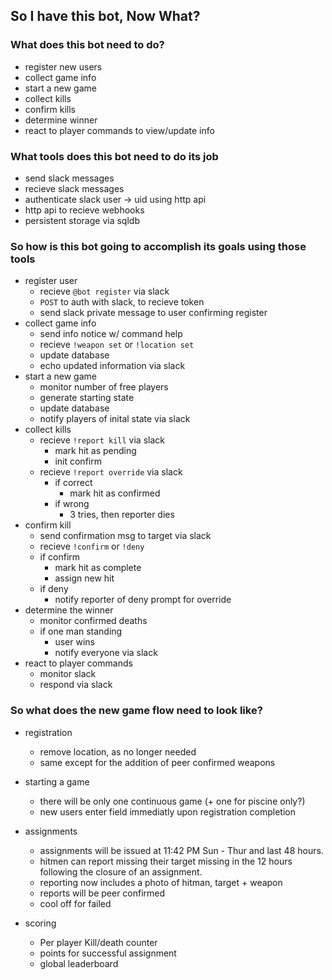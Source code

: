 ## So I have this bot, Now What?
### What does this bot need to do?

* register new users
* collect game info
* start a new game
* collect kills
* confirm kills
* determine winner
* react to player commands to view/update info

### What tools does this bot need to do its job

* send slack messages
* recieve slack messages
* authenticate slack user -> uid using http api
* http api to recieve webhooks
* persistent storage via sqldb

### So how is this bot going to accomplish its goals using those tools

* register user
	* recieve `@bot register` via slack
	* `POST` to auth with slack, to recieve token
	* send slack private message to user confirming register
* collect game info
	* send info notice w/ command help
	* recieve `!weapon set` or `!location set`
	* update database
	* echo updated information via slack
* start a new game
	* monitor number of free players
	* generate starting state
	* update database
	* notify players of inital state via slack
* collect kills
	* recieve `!report kill` via slack
		* mark hit as pending
		* init confirm
	* recieve `!report override` via slack
		* if correct
			* mark hit as confirmed
		* if wrong
			* 3 tries, then reporter dies
* confirm kill
	* send confirmation msg to target via slack
	* recieve `!confirm` or `!deny`
	* if confirm
		* mark hit as complete
		* assign new hit
	* if deny
		* notify reporter of deny prompt for override
* determine the winner
	* monitor confirmed deaths
	* if one man standing
		* user wins
		* notify everyone via slack
* react to player commands
	* monitor slack
	* respond via slack


### So what does the new game flow need to look like?

* registration
	* remove location, as no longer needed
	* same except for the addition of peer confirmed weapons

* starting a game
	* there will be only one continuous game (+ one for piscine only?)
	* new users enter field immediatly upon registration completion

* assignments
	* assignments will be issued at 11:42 PM Sun - Thur and last 48 hours.
	* hitmen can report missing their target missing in the 12 hours following the closure of an assignment.
	* reporting now includes a photo of hitman, target + weapon
	* reports will be peer confirmed
	* cool off for failed

* scoring
	* Per player Kill/death counter
	* points for successful assignment
	* global leaderboard

	